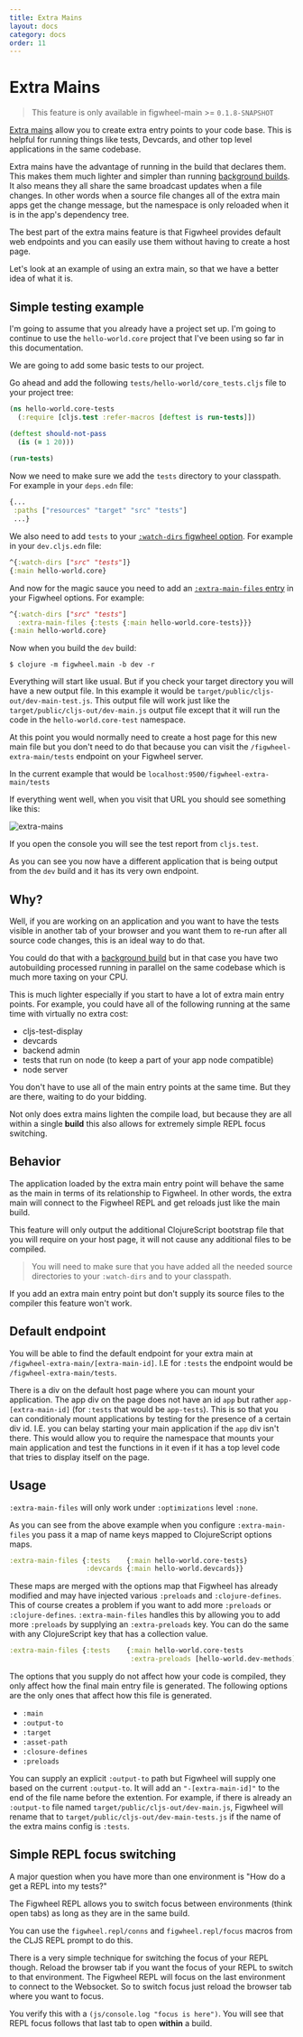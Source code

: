 ```yaml
---
title: Extra Mains
layout: docs
category: docs
order: 11
---
```


# Extra Mains

> This feature is only available in figwheel-main >= `0.1.8-SNAPSHOT`

<div class="lead-in"><a
href="../config-options#extra-main-files">Extra mains</a> allow you to
create extra entry points to your code base. This is helpful for
running things like tests, Devcards, and other top level applications
in the same codebase.</div>

Extra mains have the advantage of running in the build that declares
them. This makes them much lighter and simpler than running
[background builds][background-builds]. It also means they all share
the same broadcast updates when a file changes. In other words when a
source file changes all of the extra main apps get the change message,
but the namespace is only reloaded when it is in the app's dependency
tree.

The best part of the extra mains feature is that Figwheel provides
default web endpoints and you can easily use them without having to
create a host page.

Let's look at an example of using an extra main, so that we have a
better idea of what it is.

## Simple testing example

I'm going to assume that you already have a project set up. I'm going
to continue to use the `hello-world.core` project that I've been using
so far in this documentation.

We are going to add some basic tests to our project.

Go ahead and add the following `tests/hello-world/core_tests.cljs` file to
your project tree:

```clojure
(ns hello-world.core-tests
  (:require [cljs.test :refer-macros [deftest is run-tests]])

(deftest should-not-pass
  (is (= 1 20)))
  
(run-tests)
```

Now we need to make sure we add the `tests` directory to your classpath.
For example in your `deps.edn` file:

```clojure
{...
 :paths ["resources" "target" "src" "tests"]
 ...}
```

We also need to add `tests` to your [`:watch-dirs` figwheel option][watch-dirs].
For example in your `dev.cljs.edn` file:

```clojure
^{:watch-dirs ["src" "tests"]}
{:main hello-world.core}
```

And now for the magic sauce you need to add an
[`:extra-main-files` entry][extra-main-files] in your Figwheel
options. For example:

```clojure
^{:watch-dirs ["src" "tests"]
  :extra-main-files {:tests {:main hello-world.core-tests}}}
{:main hello-world.core}
```

Now when you build the `dev` build:

```shell
$ clojure -m figwheel.main -b dev -r
```

Everything will start like usual. But if you check your target
directory you will have a new output file. In this example it would be
`target/public/cljs-out/dev-main-test.js`. This output file will work
just like the `target/public/cljs-out/dev-main.js` output file except
that it will run the code in the `hello-world.core-test` namespace.

At this point you would normally need to create a host page for this
new main file but you don't need to do that because you can visit the
`/figwheel-extra-main/tests` endpoint on your Figwheel server.

In the current example that would be
`localhost:9500/figwheel-extra-main/tests`

If everything went well, when you visit that URL you should see
something like this:

<img class="white-img-border" alt="extra-mains" src="https://user-images.githubusercontent.com/2624/44215467-9daade80-a140-11e8-81bc-90318c7bed2d.png">

If you open the console you will see the test report from `cljs.test`.

As you can see you now have a different application that is being
output from the `dev` build and it has its very own endpoint.

## Why?

Well, if you are working on an application and you want to have the
tests visible in another tab of your browser and you want them to
re-run after all source code changes, this is an ideal way to do that.

You could do that with a [background build][background-builds] but in
that case you have two autobuilding processed running in parallel on
the same codebase which is much more taxing on your CPU.

This is much lighter especially if you start to have a lot of extra
main entry points. For example, you could have all of the following
running at the same time with virtually no extra cost:

* cljs-test-display
* devcards
* backend admin
* tests that run on node (to keep a part of your app node compatible)
* node server

You don't have to use all of the main entry points at the same
time. But they are there, waiting to do your bidding.

Not only does extra mains lighten the compile load, but because they
are all within a single **build** this also allows for extremely simple
REPL focus switching.

## Behavior

The application loaded by the extra main entry point will behave the
same as the main in terms of its relationship to Figwheel. In other
words, the extra main will connect to the Figwheel REPL and get
reloads just like the main build.

This feature will only output the additional ClojureScript bootstrap
file that you will require on your host page, it will not cause any
additional files to be compiled. 

> You will need to make sure that you have added all the needed source
> directories to your `:watch-dirs` and to your classpath.

If you add an extra main entry point but don't supply its source
files to the compiler this feature won't work.

## Default endpoint

You will be able to find the default endpoint for your extra main at
`/figwheel-extra-main/[extra-main-id]`. I.E for `:tests` the endpoint
would be `/figwheel-extra-main/tests`.

There is a div on the default host page where you can mount your
application. The app div on the page does not have an id `app` but
rather `app-[extra-main-id]` (for `:tests` that would be
`app-tests`). This is so that you can conditionaly mount applications
by testing for the presence of a certain div id. I.E. you can belay
starting your main application if the `app` div isn't there. This
would allow you to require the namespace that mounts your main
application and test the functions in it even if it has a top level
code that tries to display itself on the page.

## Usage

`:extra-main-files` will only work under `:optimizations` level
`:none`. 

As you can see from the above example when you configure
`:extra-main-files` you pass it a map of name keys mapped to
ClojureScript options maps.

```clojure
:extra-main-files {:tests    {:main hello-world.core-tests}
                   :devcards {:main hello-world.devcards}}
```

These maps are merged with the options map that Figwheel has already
modified and may have injected various `:preloads` and
`:clojure-defines`. This of course creates a problem if you want to
add more `:preloads` or `:clojure-defines`. `:extra-main-files`
handles this by allowing you to add more `:preloads` by supplying an
`:extra-preloads` key. You can do the same with any ClojureScript key
that has a collection value.

```clojure
:extra-main-files {:tests    {:main hello-world.core-tests
                              :extra-preloads [hello-world.dev-methods]}}
```

The options that you supply do not affect how your code is compiled,
they only affect how the final main entry file is generated. The
following options are the only ones that affect how this file is
generated.

* `:main`
* `:output-to`
* `:target`
* `:asset-path`
* `:closure-defines`
* `:preloads`

You can supply an explicit `:output-to` path but Figwheel will supply
one based on the current `:output-to`. It will add an
`"-[extra-main-id]"` to the end of the file name before the
extention. For example, if there is already an `:output-to` file named
`target/public/cljs-out/dev-main.js`, Figwheel will rename that to
`target/public/cljs-out/dev-main-tests.js` if the name of the extra
mains config is `:tests`.

## Simple REPL focus switching

A major question when you have more than one environment is "How do a
get a REPL into my tests?"

The Figwheel REPL allows you to switch focus between environments
(think open tabs) as long as they are in the same build.

You can use the `figwheel.repl/conns` and `figwheel.repl/focus` macros
from the CLJS REPL prompt to do this.

There is a very simple technique for switching the focus of your REPL
though. Reload the browser tab if you want the focus of your REPL to
switch to that environment. The Figwheel REPL will focus on the last
environment to connect to the Websocket. So to switch focus just
reload the browser tab where you want to focus. 

You verify this with a `(js/console.log "focus is here")`. You will
see that REPL focus follows that last tab to open **within** a build.















[background-builds]: background_builds
[host-page]: your_own_page
[watch-dirs]: ../config-options#watch-dirs
[extra-main-files]: ../config-options#extra-main-files
